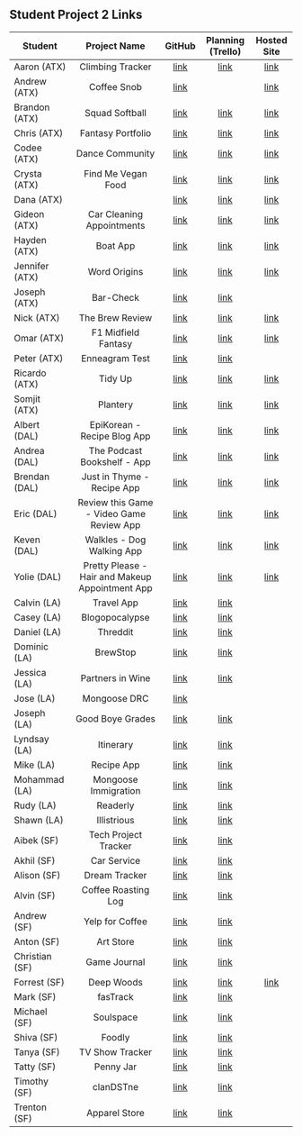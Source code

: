 ## Student Project 2 Links

| Student | Project Name | GitHub | Planning (Trello) | Hosted Site |
|---|:---:|:---:|:---:|:---:|
| Aaron (ATX) | Climbing Tracker | [link](https://github.com/AzStowe/Climbing-Tracker) | [link](https://trello.com/b/dAWKIDOI/full-stack-project) | [link](https://thawing-badlands-45784.herokuapp.com/) |
| Andrew (ATX) | Coffee Snob | [link](https://github.com/armiscoe/Project2) |  | [link](https://coffee-snob.herokuapp.com/) |
| Brandon (ATX) | Squad Softball | [link](https://github.com/brandonroesler/squad-softball) | [link](https://trello.com/b/jumr33Ky/squad-softball) | [link](https://still-forest-91356.herokuapp.com/) |
| Chris (ATX) | Fantasy Portfolio | [link](https://github.com/cwill833/fantasyPortfolio) | [link](https://trello.com/b/nwlwMHIK/unit-2-project) | [link](https://dry-escarpment-82584.herokuapp.com/) |
| Codee (ATX) | Dance Community | [link](https://github.com/Codeebk/dance-community-app) | [link](https://trello.com/b/VCGlFBZv/unit-2-project-dance-community) | [link](https://austin-dance-events.herokuapp.com/) |
| Crysta (ATX) | Find Me Vegan Food | [link](https://github.com/crystadavis1119/FindMeVeganFood) | [link](https://trello.com/b/haN7ikxE/unit-2-project) | [link](https://enigmatic-spire-72773.herokuapp.com/) |
| Dana (ATX) |  | [link](https://github.com/dhagandev/Unit2BrowserGame) | [link](https://trello.com/b/NHz5MUuz) | [link](https://dry-meadow-93178.herokuapp.com/) |
| Gideon (ATX) | Car Cleaning Appointments | [link](https://github.com/gideonibemerejr/Car-Cleaning-Appointments) | [link](https://trello.com/b/NIJSpcg7/services-app) | [link](https://goij-services-app.herokuapp.com/) |
| Hayden (ATX) | Boat App | [link](https://github.com/Haybradshaw/unit-2-boat-app) | [link](https://trello.com/b/qqZB95ru/unit-2-project) | [link](https://sheltered-fortress-96116.herokuapp.com/) |
| Jennifer (ATX) | Word Origins | [link](https://github.com/jennynm1010/word-origins-project) | [link](https://trello.com/b/ovTpKFdR/unit-2-project-word-of-the-day-app) | [link](https://etym-project.herokuapp.com/) |
| Joseph (ATX) | Bar-Check | [link](https://github.com/emerick23/Bar-Check) | [link](https://trello.com/b/GYv1QIs5/bar-check) |  |
| Nick (ATX) | The Brew Review | [link](https://github.com/Nick-Bueltel/The-Brew-Review) | [link](https://trello.com/b/Dbe5lKTU/sei-unit-2-brew-reviews) | [link](https://thebrewreview.herokuapp.com/) |
| Omar (ATX) | F1 Midfield Fantasy | [link](https://github.com/omarclzd/f1-midfield-fantasy) | [link](https://trello.com/b/MaQpVVbP/f1-midfield-fantasy) | [link](https://whispering-mountain-71039.herokuapp.com/) |
| Peter (ATX) | Enneagram Test | [link](https://github.com/peet1126/enneagram-story-test) | [link](https://trello.com/b/VvtXKKqM/enneagram-story-test) |  |
| Ricardo (ATX) | Tidy Up | [link](https://github.com/rcrdgrc/tidyup) | [link](https://trello.com/b/nxpSlLQU/tidyup) | [link](https://thawing-taiga-67976.herokuapp.com/users) |
| Somjit (ATX) | Plantery | [link](https://github.com/sommeow/plantery) | [link](https://trello.com/b/Xud0pUh5) | [link](https://fathomless-cliffs-26578.herokuapp.com/) |
| Albert (DAL) | EpiKorean - Recipe Blog App | [link](https://github.com/chung972/SEI-Project-2)|[link](https://trello.com/b/pKq6iQ24/sei-project-2)  | [link](https://epikorean.herokuapp.com/) |
| Andrea (DAL) | The Podcast Bookshelf - App | [link](https://github.com/aflores94/GA-Project-Two) | [link](https://trello.com/b/lCjACVI0/my-project-two) | [link](https://thepodcastbookshelf.herokuapp.com/) |
| Brendan (DAL) | Just in Thyme - Recipe App | [link](https://github.com/flubbid/Project_2) | [link](https://trello.com/b/Haa3Zo8C)| [link](https://justinthyme.herokuapp.com/) |
| Eric (DAL) | Review this Game - Video Game Review App | [link](https://github.com/code-v1/Web-Sign-in-app.git) | [link](https://trello.com/b/Tg3erteK/my-project-two) | [link](https://thisreviewgame.herokuapp.com/) |
| Keven (DAL) | Walkles - Dog Walking App | [link](https://github.com/Kmolina009/Project-Two) | [link](https://trello.com/b/LlyTu1Li/project-two) | [link](https://walkles.herokuapp.com/) |
| Yolie (DAL) | Pretty Please - Hair and Makeup Appointment App | [link](https://github.com/yolieloveless/Pretty-Please) | [link](https://trello.com/b/vAx6l2fK/ga-project-2) | [link](https://pretty-please-sei.herokuapp.com/) |
| Calvin (LA) | Travel App | [link](https://github.com/calvinfeau/travel-app) | [link](https://trello.com/b/QEtQDyUt/project-2-sei) |  |
| Casey (LA) | Blogopocalypse | [link](https://github.com/cbrannon123/Project-2) | [link](https://trello.com/b/DmOLHFnP/m) |  |
| Daniel (LA) | Threddit | [link](https://github.com/camarenad/threddit) | [link](https://trello.com/b/feGBoOJY/sei-2) |  |
| Dominic (LA) | BrewStop | [link](https://github.com/daparducci/BrewNook-Project) | [link](https://trello.com/b/WvMVVgNB/brewstop) |  |
| Jessica (LA) | Partners in Wine | [link](https://github.com/jbokchoi/partners-in-wine) | [link](https://trello.com/b/kw7FY0HT/partners-in-wine) |  |
| Jose (LA) | Mongoose DRC | [link](https://github.com/ambrociojosec/mongoose-drc) |  |  |
| Joseph (LA) | Good Boye Grades | [link](https://github.com/JosephCoburn/good-boye-grades) | [link](https://trello.com/b/xYOIaH00/good-boi-grades) |  |
| Lyndsay (LA) | Itinerary | [link](https://github.com/lramberg/itinerary-app) | [link](https://trello.com/b/WTFynA89/project-2) |  |
| Mike (LA) | Recipe App | [link](https://github.com/butonemike/gaProject2) | [link](https://trello.com/b/sA79rdmL/ga-project-2) |  |
| Mohammad (LA) | Mongoose Immigration | [link](https://github.com/payam12444/mongoose-immigration-crud) | [link](https://trello.com/b/l7LRvVzm/immigration) |  |
| Rudy (LA) | Readerly | [link](https://github.com/rudyards/Readerly) | [link](https://trello.com/invite/accept-board) |  |
| Shawn (LA) | Illistrious | [link](https://github.com/sgk94/illistrious) | [link](https://trello.com/b/zCfeg4Il/social-media-list-app) |  |
| Aibek (SF) | Tech Project Tracker | [link](https://github.com/aibekzhv/tech-skills) | [link](https://trello.com/b/TxWzKfLX/project-2) |  |
| Akhil (SF) | Car Service | [link](https://github.com/akhilnn/auto-service-manager) | [link](https://trello.com/b/uqfUuCmQ) |  |
| Alison (SF) | Dream Tracker | [link](https://github.com/alison-codes/dreamer-app) | [link](https://trello.com/invite/b/f7MomJCv/cb5ee1900a3985a44b83af37b27698fe/project-2) |  |
| Alvin (SF) | Coffee Roasting Log | [link](https://github.com/mykindofscum/Project-2) | [link](https://trello.com/b/kdydlmXc/project-2) |  |
| Andrew (SF) | Yelp for Coffee | [link](https://github.com/andrew0788/CoffeeReview) | [link](https://trello.com/invite/b/7phJk2Ud/9361fa2b84235b3c0db272c9c2a68fc2/sei-project-2) |  |
| Anton (SF) | Art Store | [link](https://git.generalassemb.ly/anton-yershov/guild-page) | [link](https://trello.com/b/ACvXZGgr/guild-page) |  |
| Christian (SF) | Game Journal | [link](https://github.com/nicofasho/game-journal) | [link](https://trello.com/invite/b/ywp1sSsG/1044cdefd29bb88565d0d0b532333623/ga-sei-project-2-game-journal) |  |
| Forrest (SF) | Deep Woods | [link](https://github.com/forrest216/DeepWoods) | [link](https://trello.com/b/MZnGURHV/sei-project-2-deepwoods) | [link](http://deepwoods.herokuapp.com/) |
| Mark (SF) | fasTrack | [link](https://github.com/mjwcollins/fasTrack) | [link](https://trello.com/b/k7hE8HVw/sei-project-2) |  |
| Michael (SF) | Soulspace | [link](https://github.com/mikebailey-ga/squadspace) | [link](https://trello.com/b/s4LwnM4j/squadspace) |  |
| Shiva (SF) | Foodly | [link](https://github.com/gebtraze11/foodly) | [link](https://trello.com/invite/b/hEzr5EDm/f37eff2f655d01acd28be622bb83e576/project-2) |  |
| Tanya (SF) | TV Show Tracker | [link](https://github.com/tanyasadarangani/TvShowReviewer) | [link](https://trello.com/b/9uaVqEkz/seiproject2) |  |
| Tatty (SF) | Penny Jar | [link](https://github.com/tatty-k/penny-jar) | [link](https://trello.com/b/R402Ox3p/penny-jar) |  |
| Timothy (SF) | clanDSTne | [link](https://github.com/DesignAway2Play/clanDSTne) | [link](https://trello.com/b/pDXEXF9O) |  |
| Trenton (SF) | Apparel Store | [link](https://github.com/trentjblackwell/store) | [link](https://trello.com/b/v8XB1NnR/project2-online-apparel-store) |  |
